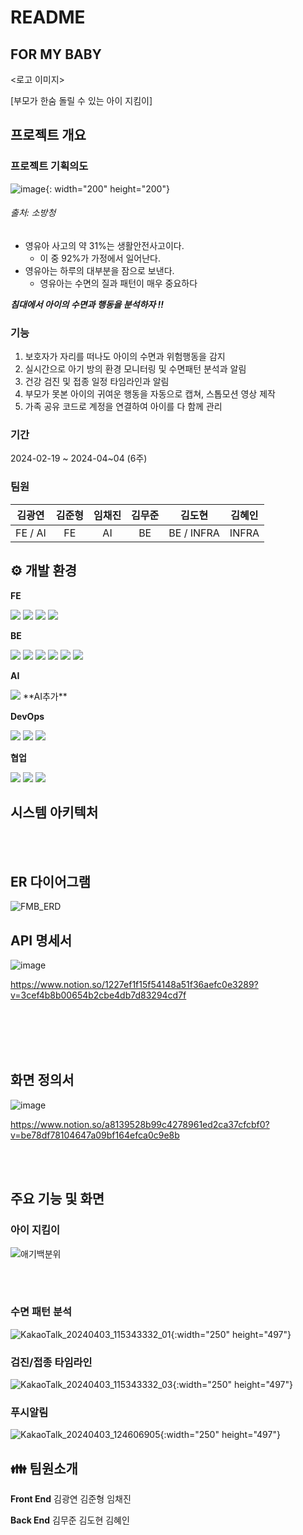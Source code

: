 # README

## FOR MY BABY

<로고 이미지>

[부모가 한숨 돌릴 수 있는 아이 지킴이]

## 프로젝트 개요
### 프로젝트 기획의도

![image](/uploads/fa8598802730ee11972458b5eb3386a5/image.png){: width="200" height="200"}
###### 출처: 소방청

- 영유아 사고의 약 31%는 생활안전사고이다.
    - 이 중 92%가 가정에서 일어난다.
- 영유아는 하루의 대부분을 잠으로 보낸다.
    - 영유아는 수면의 질과 패턴이 매우 중요하다

***침대에서 아이의 수면과 행동을 분석하자 !!***

### 기능

1. 보호자가 자리를 떠나도 아이의 수면과 위험행동을 감지
2. 실시간으로 아기 방의 환경 모니터링 및 수면패턴 분석과 알림
3. 건강 검진 및 접종 일정 타임라인과 알림
4. 부모가 못본 아이의 귀여운 행동을 자동으로 캡쳐, 스톱모션 영상 제작
5. 가족 공유 코드로 계정을 연결하여 아이를 다 함께 관리

### 기간
2024-02-19 ~ 2024-04~04 (6주)

### 팀원
|김광연|김준형|임채진|김무준|김도현|김혜인
|:---:|:---:|:---:|:---:|:---:|:---:|
| FE / AI | FE | AI | BE | BE / INFRA | INFRA |



## ⚙ 개발 환경
**FE**

<img src="https://img.shields.io/badge/React-61DAFB?style=for-the-badge&logo=React&logoColor=black">
<img src="https://img.shields.io/badge/ZUSTAND-764ABC?style=for-the-badge&logo=zustand&logoColor=white">
<img src="https://img.shields.io/badge/StyledComponents-DB7093?style=for-the-badge&logo=styledcomponents&logoColor=white">
<img src="https://img.shields.io/badge/pwa-FF6F00?style=for-the-badge&logo=pwa&logoColor=white">


**BE**

<img src="https://img.shields.io/badge/IntellijIdea-000000?style=for-the-badge&logo=intellijidea&logoColor=white">
<img src="https://img.shields.io/badge/Springboot-6DB33F?style=for-the-badge&logo=springboot&logoColor=white">
<img src="https://img.shields.io/badge/MySQL-4479A1?style=for-the-badge&logo=mysql&logoColor=white">
<img src="https://img.shields.io/badge/Redis-DC382D?style=for-the-badge&logo=redis&logoColor=white">
<img src="https://img.shields.io/badge/AmazonEC2-FF9900?style=for-the-badge&logo=amazonec2&logoColor=white">
<img src="https://img.shields.io/badge/Java-007396?style=for-the-badge&logo=Java&logoColor=white"/> 


**AI**

<img src="https://img.shields.io/badge/python-3670A0?style=for-the-badge&logo=python&logoColor=ffdd54"/>
**AI추가**


**DevOps**

<img src="https://img.shields.io/badge/Docker-2496ED?style=for-the-badge&logo=docker&logoColor=white">
<img src="https://img.shields.io/badge/Jenkins-D24939?style=for-the-badge&logo=jenkins&logoColor=white"/> 
<img src="https://img.shields.io/badge/Nginx-009639?style=for-the-badge&logo=nginx&logoColor=white"/>


**협업**

<img src="https://img.shields.io/badge/GitLab-FC6D26?style=for-the-badge&logo=gitlab&logoColor=white">
<img src="https://img.shields.io/badge/Jira-0052CC?style=for-the-badge&logo=jirasoftware&logoColor=white">
<img src="https://img.shields.io/badge/Notion-000000?style=for-the-badge&logo=notion&logoColor=white">



## 시스템 아키텍처



<br>
<br>                                                                            


## ER 다이어그램

![FMB_ERD](/uploads/ba15e3b31a23a71b7bee106b202348b3/FMB_ERD.png)


## API 명세서

![image](/uploads/e3dd9aa8d15df263fa18377643efa5b1/image.png)

https://www.notion.so/1227ef1f15f54148a51f36aefc0e3289?v=3cef4b8b00654b2cbe4db7d83294cd7f


<br></br>
<br></br>
    

## 화면 정의서

![image](/uploads/5feedc93e72af108c33bc2b460965773/image.png)

https://www.notion.so/a8139528b99c4278961ed2ca37cfcbf0?v=be78df78104647a09bf164efca0c9e8b


<br><br>

## 주요 기능 및 화면

### 아이 지킴이
![애기백분위](/uploads/73f02dbfd257e2eb3d39dc3b0832e8ba/애기백분위.PNG)


<br><br>

### 수면 패턴 분석
![KakaoTalk_20240403_115343332_01](/uploads/ca7375cf1cdf32607c00258046f5f683/KakaoTalk_20240403_115343332_01.jpg){:width="250" height="497"}


### 검진/접종 타임라인
![KakaoTalk_20240403_115343332_03](/uploads/fd58eb3c014be6f75e36f904aff0413d/KakaoTalk_20240403_115343332_03.jpg){:width="250" height="497"}


### 푸시알림
![KakaoTalk_20240403_124606905](/uploads/dae9afcead9b2544b4b0ae7e994411a4/KakaoTalk_20240403_124606905.jpg){:width="250" height="497"}



## :family:  팀원소개

**Front End** 
김광연 김준형 임채진

**Back End**
김무준 김도현 김혜인

</center>
